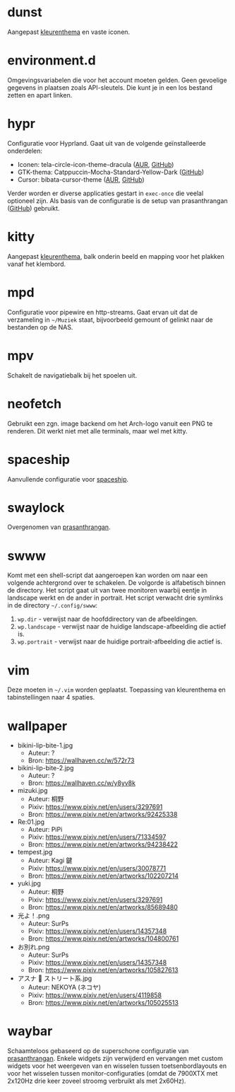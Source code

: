 # dunst
Aangepast [kleurenthema](https://github.com/catppuccin/dunst) en vaste iconen.

# environment.d
Omgevingsvariabelen die voor het account moeten gelden. Geen gevoelige gegevens
in plaatsen zoals API-sleutels. Die kunt je in een los bestand zetten en apart
linken.

# hypr
Configuratie voor Hyprland. Gaat uit van de volgende geïnstalleerde onderdelen:
* Iconen: tela-circle-icon-theme-dracula 
([AUR](https://aur.archlinux.org/packages/tela-circle-icon-theme-dracula), 
[GitHub](https://github.com/vinceliuice/Tela-circle-icon-theme))
* GTK-thema: Catppuccin-Mocha-Standard-Yellow-Dark
([GitHub](https://github.com/catppuccin/gtk))
* Cursor: bibata-cursor-theme 
([AUR](https://aur.archlinux.org/packages/bibata-cursor-theme), 
[GitHub](https://github.com/ful1e5/Bibata_Cursor))

Verder worden er diverse applicaties gestart in `exec-once` die veelal
optioneel zijn. Als basis van de configuratie is de setup van prasanthrangan
([GitHub](https://github.com/prasanthrangan)) gebruikt.

# kitty
Aangepast [kleurenthema](https://github.com/catppuccin/kitty), balk onderin
beeld en mapping voor het plakken vanaf het klembord.

# mpd
Configuratie voor pipewire en http-streams. Gaat ervan uit dat de verzameling
in `~/Muziek` staat, bijvoorbeeld gemount of gelinkt naar de bestanden op de
NAS.

# mpv
Schakelt de navigatiebalk bij het spoelen uit.

# neofetch
Gebruikt een zgn. image backend om het Arch-logo vanuit een PNG te renderen.
Dit werkt niet met alle terminals, maar wel met kitty.

# spaceship
Aanvullende configuratie voor
[spaceship](https://github.com/spaceship-prompt/spaceship-prompt).

# swaylock
Overgenomen van [prasanthrangan](https://github.com/prasanthrangan/hyprdots/tree/main/Configs/.config/swaylock).

# swww
Komt met een shell-script dat aangeroepen kan worden om naar een volgende
achtergrond over te schakelen. De volgorde is alfabetisch binnen de directory.
Het script gaat uit van twee monitoren waarbij eentje in landscape werkt en
de ander in portrait. Het script verwacht drie symlinks in de directory
`~/.config/swww`:

1. `wp.dir` - verwijst naar de hoofddirectory van de afbeeldingen.
2. `wp.landscape` - verwijst naar de huidige landscape-afbeelding die actief is.
3. `wp.portrait` - verwijst naar de huidige portrait-afbeelding die actief is.

# vim
Deze moeten in `~/.vim` worden geplaatst. Toepassing van kleurenthema en
tabinstellingen naar 4 spaties.

# wallpaper
* bikini-lip-bite-1.jpg
    * Auteur: ?
    * Bron: https://wallhaven.cc/w/572r73
* bikini-lip-bite-2.jpg
    * Auteur: ?
    * Bron: https://wallhaven.cc/w/y8yv8k
* mizuki.jpg
    * Auteur: 桐野
    * Pixiv: https://www.pixiv.net/en/users/3297691
    * Bron: https://www.pixiv.net/en/artworks/92425338
* Re:01.jpg
    * Auteur: PiPi
    * Pixiv: https://www.pixiv.net/en/users/71334597
    * Bron: https://www.pixiv.net/en/artworks/94238422
* tempest.jpg
    * Auteur: Kagi 鍵
    * Pixiv: https://www.pixiv.net/en/users/30078771
    * Bron: https://www.pixiv.net/en/artworks/102207214
* yuki.jpg
    * Auteur: 桐野
    * Pixiv: https://www.pixiv.net/en/users/3297691
    * Bron: https://www.pixiv.net/en/artworks/85689480
* 光よ！.png
    * Auteur: SurPs
    * Pixiv: https://www.pixiv.net/en/users/14357348
    * Bron: https://www.pixiv.net/en/artworks/104800761
* お別れ.png
    * Auteur: SurPs
    * Pixiv: https://www.pixiv.net/en/users/14357348
    * Bron: https://www.pixiv.net/en/artworks/105827613
* アスナ 🐰 ストリート系.jpg
    * Auteur: NEKOYA (ネコヤ)
    * Pixiv: https://www.pixiv.net/en/users/4119858
    * Bron: https://www.pixiv.net/en/artworks/105025513

# waybar
Schaamteloos gebaseerd op de superschone configuratie van
[prasanthrangan](https://github.com/prasanthrangan/hyprdots/tree/main/Configs/.config/waybar). 
Enkele widgets zijn verwijderd en vervangen met custom widgets voor het 
weergeven van en wisselen tussen toetsenbordlayouts en voor het wisselen
tussen monitor-configuraties (omdat de 7900XTX met 2x120Hz drie keer
zoveel stroomg verbruikt als met 2x60Hz).
